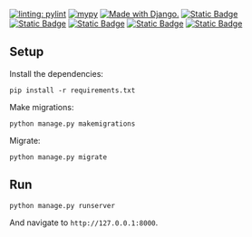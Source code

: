 [![linting: pylint](https://img.shields.io/badge/linting-pylint-yellowgreen)](https://github.com/pylint-dev/pylint)
[![mypy](https://img.shields.io/badge/mypy-checked-brightgreen.svg)](https://mypy.readthedocs.io/en/stable/)
<a href="http://www.djangoproject.com/"><img src="https://www.djangoproject.com/m/img/badges/djangomade124x25.gif" border="0" alt="Made with Django." title="Made with Django." /></a>
[![Static Badge](https://img.shields.io/badge/crispy--bootstrap4-2024.1-blue.svg)](https://pypi.org/project/crispy-bootstrap4/)
[![Static Badge](https://img.shields.io/badge/django--crispy--forms-2.1-blue.svg)](https://pypi.org/project/django-crispy-forms/)
[![Static Badge](https://img.shields.io/badge/social--auth--app--django-5.4.1-blue.svg)](https://pypi.org/project/social-auth-app-django/)
[![Static Badge](https://img.shields.io/badge/google--cloud--storage-2.16.0-blue.svg)](https://pypi.org/project/google-cloud-storage/)
[![Static Badge](https://img.shields.io/badge/django--storages-1.14.3-blue.svg)](https://pypi.org/project/django-storages/)

## Setup
Install the dependencies:

`pip install -r requirements.txt`

Make migrations:

`python manage.py makemigrations`

Migrate:

`python manage.py migrate`
## Run
`python manage.py runserver`

And navigate to `http://127.0.0.1:8000`.
